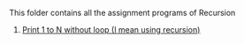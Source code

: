 This folder contains all the assignment programs of Recursion


1) [Print 1 to N without loop (I mean using recursion)](https://github.com/FazeelUsmani/GeeksForGeeks-DSA-2/blob/master/4%20Recursion/1%20print%201%20to%20N%20without%20Loop.py)

